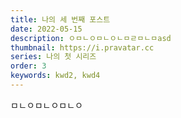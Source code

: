 ```yaml
---
title: 나의 세 번째 포스트
date: 2022-05-15
description: ㅇㅁㄴㅇㅁㄴㅇㄴㅁㄹㅁㄴㅁasd
thumbnail: https://i.pravatar.cc
series: 나의 첫 시리즈
order: 3
keywords: kwd2, kwd4
---
```


ㅁㄴㅇㅁㄴㅇㅁㄴㅇ
